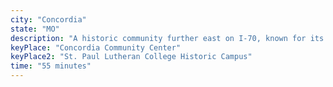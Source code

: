 ```yaml
---
city: "Concordia"
state: "MO"
description: "A historic community further east on I-70, known for its German heritage and festivals."
keyPlace: "Concordia Community Center"
keyPlace2: "St. Paul Lutheran College Historic Campus"
time: "55 minutes"
---
```

